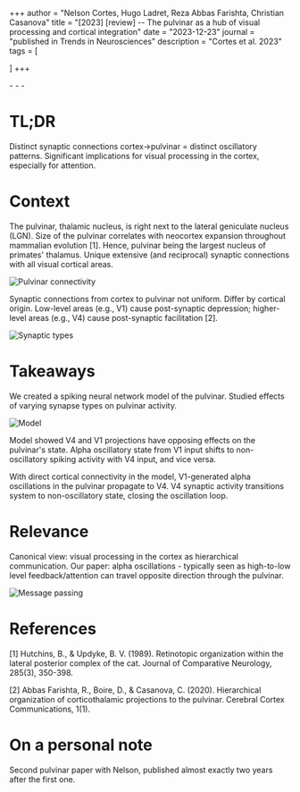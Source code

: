 +++
author = "Nelson Cortes, Hugo Ladret, Reza Abbas Farishta, Christian Casanova"
title = "[2023] [review] -- The pulvinar as a hub of visual processing and cortical integration"
date = "2023-12-23"
journal = "published in Trends in Neurosciences"
description = "Cortes et al. 2023"
tags = [

]
+++

[<i class="fa-solid fa-book"></i>](https://www.frontiersin.org/articles/10.3389/fncel.2021.787170/full) - [<i class="fa-solid fa-file-pdf"></i>](https://hugoladret.github.io/publications/cortes_et_al_pulvinar.pdf) - [<i class="fa-solid fa-quote-left"></i>](https://scholar.googleusercontent.com/scholar.bib?q=info:2rWuhDabRecJ:scholar.google.com/&output=citation&scisdr=CgUKAuoEEOK9kuLcTUA:AAGBfm0AAAAAZBnZVUBkRbCvg2xAo80_7651biNTTXmq&scisig=AAGBfm0AAAAAZBnZVWxcvy0mz_lUiJM_cNQ6rhQTTgEy&scisf=4&ct=citation&cd=-1&hl=fr) - [<i class="ai ai-biorxiv"></i>](https://www.biorxiv.org/content/10.1101/2021.09.10.459796v1)

<!--more-->
# TL;DR
Distinct synaptic connections cortex->pulvinar = distinct oscillatory patterns. Significant implications for visual processing in the cortex, especially for attention.

# Context
The pulvinar, thalamic nucleus, is right next to the lateral geniculate nucleus (LGN). Size of the pulvinar correlates with neocortex expansion throughout mammalian evolution [1]. Hence, pulvinar being the largest nucleus of primates' thalamus. Unique extensive (and reciprocal) synaptic connections with all visual cortical areas.

![Pulvinar connectivity](https://hugoladret.github.io/publications/imgs/cortes_et_al_pulvinar_1.png)

Synaptic connections from cortex to pulvinar not uniform. Differ by cortical origin. Low-level areas (e.g., V1) cause post-synaptic depression; higher-level areas (e.g., V4) cause post-synaptic facilitation [2].

![Synaptic types](https://hugoladret.github.io/publications/imgs/cortes_et_al_pulvinar_2.png)

# Takeaways
We created a spiking neural network model of the pulvinar. Studied effects of varying synapse types on pulvinar activity.

![Model](https://hugoladret.github.io/publications/imgs/cortes_et_al_pulvinar_3.png)

Model showed V4 and V1 projections have opposing effects on the pulvinar's state. Alpha oscillatory state from V1 input shifts to non-oscillatory spiking activity with V4 input, and vice versa.

With direct cortical connectivity in the model, V1-generated alpha oscillations in the pulvinar propagate to V4. V4 synaptic activity transitions system to non-oscillatory state, closing the oscillation loop.

# Relevance
Canonical view: visual processing in the cortex as hierarchical communication. Our paper: alpha oscillations - typically seen as high-to-low level feedback/attention can travel opposite direction through the pulvinar.

![Message passing](https://hugoladret.github.io/publications/imgs/cortes_et_al_pulvinar_4.png)

# References
[1] Hutchins, B., & Updyke, B. V. (1989). Retinotopic organization within the lateral posterior complex of the cat. Journal of Comparative Neurology, 285(3), 350-398.

[2] Abbas Farishta, R., Boire, D., & Casanova, C. (2020). Hierarchical organization of corticothalamic projections to the pulvinar. Cerebral Cortex Communications, 1(1).

# On a personal note
Second pulvinar paper with Nelson, published almost exactly two years after the first one.